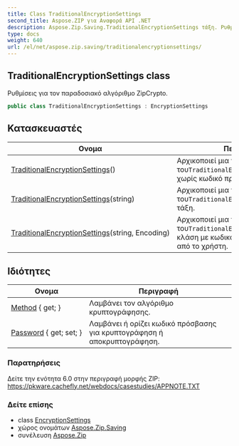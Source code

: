 ```yaml
---
title: Class TraditionalEncryptionSettings
second_title: Aspose.ZIP για Αναφορά API .NET
description: Aspose.Zip.Saving.TraditionalEncryptionSettings τάξη. Ρυθμίσεις για τον παραδοσιακό αλγόριθμο ZipCrypto.
type: docs
weight: 640
url: /el/net/aspose.zip.saving/traditionalencryptionsettings/
---
```

## TraditionalEncryptionSettings class

Ρυθμίσεις για τον παραδοσιακό αλγόριθμο ZipCrypto.

```csharp
public class TraditionalEncryptionSettings : EncryptionSettings
```

## Κατασκευαστές

| Ονομα | Περιγραφή |
| --- | --- |
| [TraditionalEncryptionSettings](traditionalencryptionsettings/#constructor)() | Αρχικοποιεί μια νέα παρουσία του`TraditionalEncryptionSettings`τάξη χωρίς κωδικό πρόσβασης. |
| [TraditionalEncryptionSettings](traditionalencryptionsettings/#constructor_1)(string) | Αρχικοποιεί μια νέα παρουσία του`TraditionalEncryptionSettings` τάξη. |
| [TraditionalEncryptionSettings](traditionalencryptionsettings/#constructor_2)(string, Encoding) | Αρχικοποιεί μια νέα παρουσία του`TraditionalEncryptionSettings` κλάση με κωδικοποίηση καθορισμένη από το χρήστη. |

## Ιδιότητες

| Ονομα | Περιγραφή |
| --- | --- |
| [Method](../../aspose.zip.saving/encryptionsettings/method/) { get; } | Λαμβάνει τον αλγόριθμο κρυπτογράφησης. |
| [Password](../../aspose.zip.saving/encryptionsettings/password/) { get; set; } | Λαμβάνει ή ορίζει κωδικό πρόσβασης για κρυπτογράφηση ή αποκρυπτογράφηση. |

### Παρατηρήσεις

Δείτε την ενότητα 6.0 στην περιγραφή μορφής ZIP: https://pkware.cachefly.net/webdocs/casestudies/APPNOTE.TXT

### Δείτε επίσης

* class [EncryptionSettings](../encryptionsettings/)
* χώρος ονομάτων [Aspose.Zip.Saving](../../aspose.zip.saving/)
* συνέλευση [Aspose.Zip](../../)



